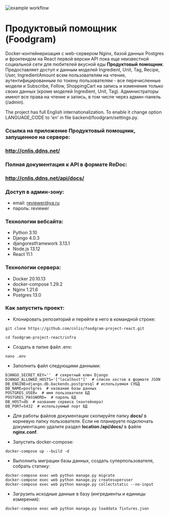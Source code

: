 ![example workflow](https://github.com/cnlis/foodgram-project-react/actions/workflows/foodgram_workflow.yml/badge.svg)

# Продуктовый помощник (Foodgram)

Docker-контейнеризация c web-сервером Nginx, базой данных Postgres и фронтендом 
на React первой версии API пока еще неизвестной социальной сети для любителей 
вкусной еды **Продуктовый помощник**.
Предоставляет доступ к данным моделей Ingredient, Unit, Tag, Recipe, User, 
IngredientAmount всем пользователям на чтение, аутентифицированным 
по токену пользователям - все перечисленные модели и Subscribe, Follow, 
ShoppingCart на запись и изменение только своих данных 
(кроме моделей Ingredient, Unit, Tag). 
Администраторы имеют все права на чтение и запись, в том числе 
через админ-панель (/admin).

The project has full English internationalization. To enable it change option
LANGUAGE_CODE to 'en' in file backend/foodgram/settings.py.

### Ссылка на приложение **Продуктовый помощник**, запущенное на сервере:
### http://cnlis.ddns.net/

### Полная документация к API в формате ReDoc: 
### http://cnlis.ddns.net/api/docs/

### Доступ в админ-зону:
- email: reviewer@ya.ru
- пароль: reviewer

### Технологии вебсайта:
- Python 3.10
- Django 4.0.3
- djangorestframework 3.13.1
- Node.js 13.12
- React 11.1

### Технологии сервера:
- Docker 20.10.13
- docker-compose 1.29.2
- Nginx 1.21.6
- Postgres 13.0

### Как запустить проект:

- Клонировать репозиторий и перейти в него в командной строке:

```console
git clone https://github.com/cnlis/foodgram-project-react.git
```

```console
cd foodgram-project-react/infra
```

- Создать в папке файл .env:
```console
nano .env
```
- Заполнить файл следующими данными:
```
DJANGO_SECRET_KEY=''  # секретный ключ Django
DJANGO_ALLOWED_HOSTS='["localhost"]'  # список хостов в формате JSON
DB_ENGINE=django.db.backends.postgresql # используемая СУБД
DB_NAME=postgres  # название базы данных
POSTGRES_USER=  # имя пользователя БД
POSTGRES_PASSWORD=  # пароль БД
DB_HOST=db  # название сервиса (контейнера)
DB_PORT=5432  # используемый порт БД
```

- Для работы файлов документации скопируйте папку **docs/** в корневую папку 
пользователя. Если не планируете подключать документацию удалите раздел
**location /api/docs/** в файле **nginx.conf**.

- Запустить docker-compose:

```console
docker-compose up --build -d
```

- Выполнить миграции базы данных, создать суперпользователя, собрать статику:

```console
docker-compose exec web python manage.py migrate
docker-compose exec web python manage.py createsuperuser
docker-compose exec web python manage.py collectstatic --no-input
```

- Загрузить исходные данные в базу (ингредиенты и единицы измерения):

```console
docker-compose exec web python manage.py loaddata fixtures.json
```
